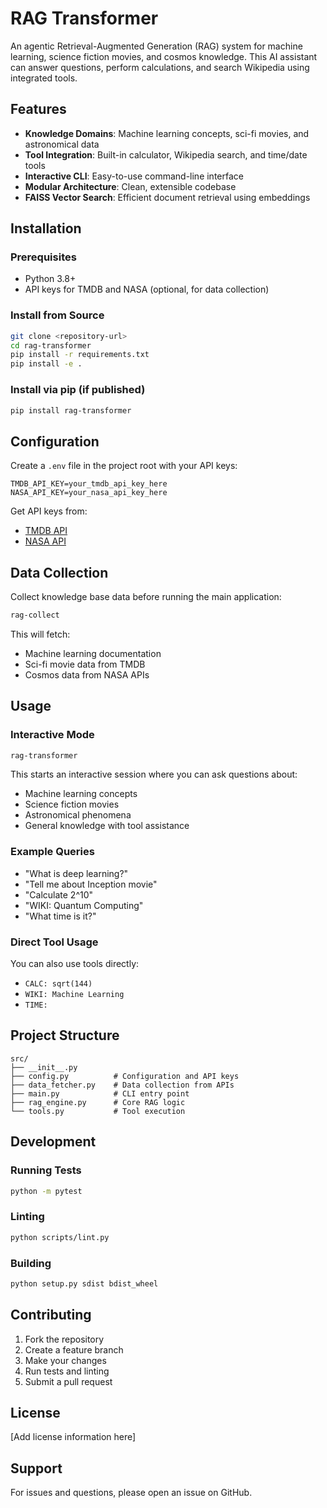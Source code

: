 # RAG Transformer

An agentic Retrieval-Augmented Generation (RAG) system for machine learning, science fiction movies, and cosmos knowledge. This AI assistant can answer questions, perform calculations, and search Wikipedia using integrated tools.

## Features

- **Knowledge Domains**: Machine learning concepts, sci-fi movies, and astronomical data
- **Tool Integration**: Built-in calculator, Wikipedia search, and time/date tools
- **Interactive CLI**: Easy-to-use command-line interface
- **Modular Architecture**: Clean, extensible codebase
- **FAISS Vector Search**: Efficient document retrieval using embeddings

## Installation

### Prerequisites
- Python 3.8+
- API keys for TMDB and NASA (optional, for data collection)

### Install from Source
```bash
git clone <repository-url>
cd rag-transformer
pip install -r requirements.txt
pip install -e .
```

### Install via pip (if published)
```bash
pip install rag-transformer
```

## Configuration

Create a `.env` file in the project root with your API keys:

```env
TMDB_API_KEY=your_tmdb_api_key_here
NASA_API_KEY=your_nasa_api_key_here
```

Get API keys from:
- [TMDB API](https://www.themoviedb.org/settings/api)
- [NASA API](https://api.nasa.gov/)

## Data Collection

Collect knowledge base data before running the main application:

```bash
rag-collect
```

This will fetch:
- Machine learning documentation
- Sci-fi movie data from TMDB
- Cosmos data from NASA APIs

## Usage

### Interactive Mode
```bash
rag-transformer
```

This starts an interactive session where you can ask questions about:
- Machine learning concepts
- Science fiction movies
- Astronomical phenomena
- General knowledge with tool assistance

### Example Queries
- "What is deep learning?"
- "Tell me about Inception movie"
- "Calculate 2^10"
- "WIKI: Quantum Computing"
- "What time is it?"

### Direct Tool Usage
You can also use tools directly:
- `CALC: sqrt(144)`
- `WIKI: Machine Learning`
- `TIME:`

## Project Structure

```
src/
├── __init__.py
├── config.py          # Configuration and API keys
├── data_fetcher.py    # Data collection from APIs
├── main.py            # CLI entry point
├── rag_engine.py      # Core RAG logic
└── tools.py           # Tool execution
```

## Development

### Running Tests
```bash
python -m pytest
```

### Linting
```bash
python scripts/lint.py
```

### Building
```bash
python setup.py sdist bdist_wheel
```

## Contributing

1. Fork the repository
2. Create a feature branch
3. Make your changes
4. Run tests and linting
5. Submit a pull request

## License

[Add license information here]

## Support

For issues and questions, please open an issue on GitHub.